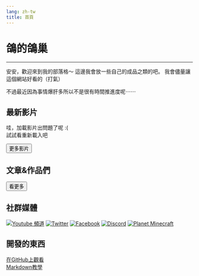 ```yaml
---
lang: zh-tw
title: 首頁
---
```


# 鴿的鴿巢

**********************

安安，歡迎來到我的部落格～
這邊我會放一些自己的成品之類的吧。
我會儘量讓這個網站好看的（打氣）

不過最近因為事情爆肝多所以不是很有時間推進度呢⋯⋯

## 最新影片

<div id="vids">
哇，加載影片出問題了呢 :( <br>
試試看重新載入吧
</div>

<button onclick="location.href='yt/videos'" class="button" title="All of my videos (probably)">更多影片</button>

## 文章&作品們

<div id="blogs"></div>

<button title="Blogs & Works" onclick="location.href='blog/'" class="button">看更多</button>

## 社群媒體

[![Youtube 頻道](https://i.imgur.com/NkWQYR8.png)][yt]
[![Twitter](https://i.imgur.com/ZNiIT8k.png)][twitter]
[![Facebook](https://i.imgur.com/f7LkkZA.png)][fb]
[![Discord](https://i.imgur.com/8wbsW8G.png)][dc]
[![Planet Minecraft](https://i.imgur.com/AiAbmHG.png)][pmc]

[yt]: https://www.youtube.com/channel/UCapFOd5gDDMNszKmVPKo9JQ "YT頻道"
[twitter]: https://twitter.com/dogeon188 "Twitter"
[fb]: https://www.facebook.com/dogeon.dogeon.52 "Facebook"
[dc]: https://discord.gg/ZNYMdKK "DC伺服器"
[pmc]: https://www.planetminecraft.com/member/dogeon188/ "Planet Minecraft"

## 開發的東西

[在GitHub上觀看](https://github.com/Dogeon188/dogeon188.github.io)  
[Markdown教學](https://markdown.tw/)

<script>
  l = "https://spreadsheets.google.com/feeds/cells/{0}/1/public/values?alt=json"
  l1 = "1EAGFi2FniYnXfFhzBPYHRCYKfYdhKvtShUYSOAbzUvw"
  l2 = "12kGrnf4m7rVOB3G-QDAU8UfhMSkSbxzEdLsOm7Pcm4E"
  d = $("#vids");
  j = JSON.parse(G(l.f(l1))).feed.entry.filter(v => v.gs$cell.$t.slice(0,2) != '//');
  c = 0;
  d.empty();
  for (o of j) {
    if (c >= 4) break;
    i = o.gs$cell.$t;
    d.append($(`<a href="https://youtu.be/${i}"><img class="video-thumbnail" src="https://img.youtube.com/vi/${i}/mqdefault.jpg"></a>`));
    c++;
  }
  d = $("#blogs");
  j = JSON.parse(G(l.f(l2))).feed.entry.filter(v => v.gs$cell.$t.slice(0,2) != '//');
  c = 0;
  d.empty();
  for (o of j) {
    if (c >= 15) {break;}
    i = o.gs$cell;
    if (i.row == '1') continue;
    switch (i.col) {
      case '2':
      d.append($(`<a><div class=blog-post><h4>${i.$t}</h4></div></a>`));
      break;
      case '3':
      d.children().last().attr('href', i.$t);
      break;
      case '5':
      d.children().last().children().first().append(i.$t);
      break;
    }
    c++;
  }
</script>
